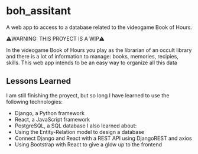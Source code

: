 
# boh_assitant

A web app to access to a database related to the videogame Book of Hours.

⚠️WARNING: THIS PROYECT IS A WIP⚠️

In the videogame Book of Hours you play as the librarian of an occult library and there is a lot of information to manage: books, memories, recipies, skills. This web app intends to be an easy way to organize all this data


## Lessons Learned

I am still finishing the proyect, but so long I have learned to use the following technologies:
- Django, a Python framework
- React, a JavaScript framework
- PostgreSQL, a SQL database
I also learned about:
- Using the Entity-Relation model to design a database
- Connect Django and React with a REST API using DjangoREST and axios
- Using Bootstrap with React to give a glow up to the frontend




